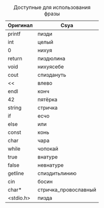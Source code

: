 <table>
  <caption>Доступные для использования фразы</caption>
  <thead>
    <tr>
      <th>Оригинал</th>
      <th>Csya</th>
    </tr>
  </thead>
  <tbody>
    <tr>
      <td>printf</td>
      <td>пизди</td>
    </tr>
    <tr>
      <td>int</td>
      <td>целый</td>
    </tr>
    <tr>
      <td>0</td>
      <td>нихуя</td>
    </tr>
    <tr>
      <td>return</td>
      <td>пиздюлина</td>
    </tr>
    <tr>
      <td>void</td>
      <td>нихуясебе</td>
    </tr>
    <tr>
      <td>cout</td>
      <td>спиздануть</td>
    </tr>
    <tr>
      <td><<</td>
      <td>влево</td>
    </tr>
    <tr>
      <td>endl</td>
      <td>конч</td>
    </tr>
    <tr>
      <td>42</td>
      <td>пятёрка</td>
    </tr>
    <tr>
      <td>string</td>
      <td>стричка</td>
    </tr>
    <tr>
      <td>if</td>
      <td>есчо</td>
    </tr>
    <tr>
      <td>else</td>
      <td>или</td>
    </tr>
    <tr>
      <td>const</td>
      <td>конь</td>
    </tr>
    <tr>
      <td>char</td>
      <td>чара</td>
    </tr>
	<tr>
	  <td>while</td>
	  <td>чопокай</td>
	</tr>
	<tr>
	  <td>true</td>
	  <td>внатуре</td>
	</tr>
	<tr>
	  <td>false</td>
	  <td>невнатуре</td>
	</tr>
	<tr>
	  <td>getline</td>
	  <td>спиздитьлинию</td>
	</tr>
	<tr>
	  <td>cin</td>
	  <td>босин</td>
	</tr>
    <tr>
      <td>char*</td>
      <td>стричка_провославный</td>
    </tr>
    <tr>
      <td>&lt;stdio.h&gt;</td>
      <td>пизда</td>
    </tr>
  </tbody>
</table>
